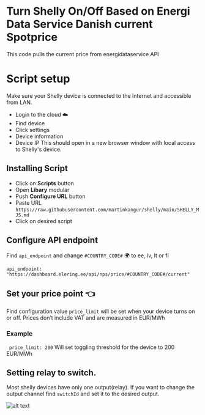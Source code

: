  
# Turn Shelly On/Off Based on Energi Data Service Danish current Spotprice
 
This code pulls the current price from energidataservice API

# Script setup
Make sure your Shelly device is connected to the Internet and accessible from LAN.
* Login to the cloud ☁️
* Find device
* Click settings
* Device information
* Device IP
This should open in a new browser window with local access to Shelly's device.
 
## Installing Script
 
* Click on **Scripts** button
* Open **Libary** modular
* Push **Configure URL** button
* Paste URL `https://raw.githubusercontent.com/martinkangur/shelly/main/SHELLY_MJS.md`
* Click on desired script
 

## Configure API endpoint
Find `api_endpoint` and change `#COUNTRY_CODE#` 🌍 to ee, lv, lt or fi
```
api_endpoint: "https://dashboard.elering.ee/api/nps/price/#COUNTRY_CODE#/current"
```
 
## Set your price point  👈
Find configuration value `price_limit` will be set when your device turns on or off. Prices don’t include VAT and are measured in EUR/MWh
### Example
```  price_limit: 200 ```
Will set toggling threshold for the device to 200 EUR/MWh
 
## Setting relay to switch.
Most shelly devices have only one output(relay). If you want to change the output channel find `switchId` and set it to the desired output.
 

![alt text](https://i0.wp.com/dimmer.ee/wp-content/uploads/2022/09/09-trim.jpg?resize=223%2C40&ssl=1)
